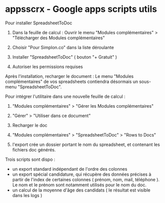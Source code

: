 # appsscrx - Google apps scripts utils

Pour installer SpreadsheetToDoc

1. Dans la feuille de calcul : Ouvrir le menu "Modules complémentaires" > "Télécharger des Modules complémentaires"

2. Choisir "Pour Simplon.co" dans la liste déroulante

3. Installer "SpreadsheetToDoc" ( bouton "+ Gratuit" )
4. Autoriser les permissions requises

Après l'installation, recharger le document : Le menu "Modules complémentaires" de vos spreadsheets contiendra désormais un sous-menu "SpreadsheetToDoc".

Pour intégrer l'utilitaire dans une nouvelle feuille de calcul :
1. "Modules complémentaires" > "Gérer les Modules complémentaires"

2. "Gérer" > "Utiliser dans ce document"

3. Recharger le doc

4. "Modules complémentaires" > "SpreadsheetToDoc" > "Rows to Docs"
5. l'export crée un dossier portant le nom du spreadsheet, et contenant les fichiers doc générés. 

Trois scripts sont dispo : 
- un export standard indépendant de l'ordre des colonnes
- un export spécial candidature, qui récupère des données précises à partir de l'index de certaines colonnes ( prénom, nom, mail, téléphone ). Le nom et le prénom sont notamment utilisés pour le nom du doc.
- un calcul de la moyenne d'âge des candidats ( le résultat est visible dans les logs )
